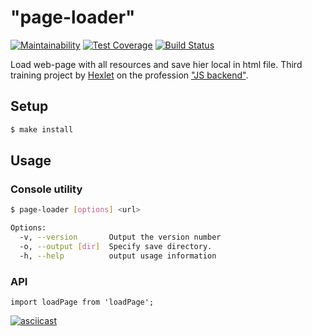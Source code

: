 # "page-loader"

[![Maintainability](https://api.codeclimate.com/v1/badges/78bcb5e1308888cb666e/maintainability)](https://codeclimate.com/github/sergpvv/backend-project-lvl3/maintainability)
[![Test Coverage](https://api.codeclimate.com/v1/badges/78bcb5e1308888cb666e/test_coverage)](https://codeclimate.com/github/sergpvv/backend-project-lvl3/test_coverage)
[![Build Status](https://travis-ci.org/sergpvv/backend-project-lvl3.svg?branch=master)](https://travis-ci.org/sergpvv/backend-project-lvl3)

Load web-page with all resources and save hier local in html file.
Third training project by [Hexlet](https://hexlet.io/#features) on the profession ["JS backend"](https://hexlet.io/professions/backend).

## Setup

```sh
$ make install
```

## Usage
### Console utility
```sh
$ page-loader [options] <url>

Options:
  -v, --version       Output the version number
  -o, --output [dir]  Specify save directory.
  -h, --help          output usage information

```
### API
```
import loadPage from 'loadPage';
```

[![asciicast](https://asciinema.org/a/tBn0MYq7eYxnb76ZGVrNooXEL.svg)](https://asciinema.org/a/tBn0MYq7eYxnb76ZGVrNooXEL)

